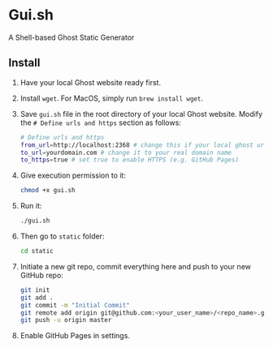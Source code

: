 # Gui.sh
A Shell-based Ghost Static Generator

## Install
1. Have your local Ghost website ready first.

2. Install `wget`. For MacOS, simply run `brew install wget`.

3. Save `gui.sh` file in the root directory of your local Ghost website. Modify the `# Define urls and https` section as follows:

    ```bash
    # Define urls and https
    from_url=http://localhost:2368 # change this if your local ghost url is different
    to_url=yourdomain.com # change it to your real domain name
    to_https=true # set true to enable HTTPS (e.g. GitHub Pages)
    ```

4. Give execution permission to it:
    ```bash
    chmod +x gui.sh
    ```

5. Run it:
    ```bash
    ./gui.sh
    ```
6. Then go to `static` folder:
    ```bash
    cd static
    ```
7. Initiate a new git repo, commit everything here and push to your new GitHub repo:
    ```bash
    git init
    git add .
    git commit -m "Initial Commit"
    git remote add origin git@github.com:<your_user_name>/<repo_name>.git
    git push -u origin master
    ```
8. Enable GitHub Pages in settings.
